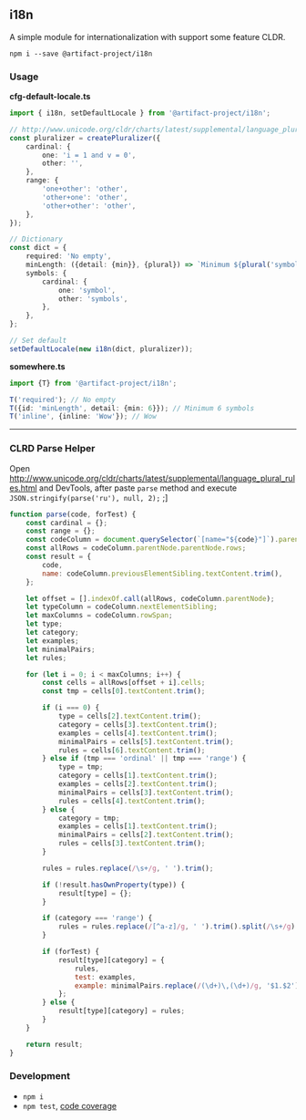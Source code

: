 i18n
----
A simple module for internationalization with support some feature CLDR.

```
npm i --save @artifact-project/i18n
```


### Usage

**cfg-default-locale.ts**
```ts
import { i18n, setDefaultLocale } from '@artifact-project/i18n';

// http://www.unicode.org/cldr/charts/latest/supplemental/language_plural_rules.html#en
const pluralizer = createPluralizer({
	cardinal: {
		one: 'i = 1 and v = 0',
		other: '',
	},
	range: {
		'one+other': 'other',
		'other+one': 'other',
		'other+other': 'other',
	},
});

// Dictionary
const dict = {
	required: 'No empty',
	minLength: ({detail: {min}}, {plural}) => `Minimum ${plural('symbols', min)}`,
	symbols: {
		cardinal: {
			one: 'symbol',
			other: 'symbols',
		},
	},
};

// Set default
setDefaultLocale(new i18n(dict, pluralizer));
```

**somewhere.ts**
```ts
import {T} from '@artifact-project/i18n';

T('required'); // No empty
T({id: 'minLength', detail: {min: 6}}); // Minimum 6 symbols
T('inline', {inline: 'Wow'}); // Wow
```

---

### CLRD Parse Helper

Open http://www.unicode.org/cldr/charts/latest/supplemental/language_plural_rules.html and DevTools, after
paste `parse` method and execute `JSON.stringify(parse('ru'), null, 2);` ;]

```js
function parse(code, forTest) {
	const cardinal = {};
	const range = {};
	const codeColumn = document.querySelector(`[name="${code}"]`).parentElement;
	const allRows = codeColumn.parentNode.parentNode.rows;
	const result = {
		code,
		name: codeColumn.previousElementSibling.textContent.trim(),
	};

	let offset = [].indexOf.call(allRows, codeColumn.parentNode);
	let typeColumn = codeColumn.nextElementSibling;
	let maxColumns = codeColumn.rowSpan;
	let type;
	let category;
	let examples;
	let minimalPairs;
	let rules;

	for (let i = 0; i < maxColumns; i++) {
		const cells = allRows[offset + i].cells;
		const tmp = cells[0].textContent.trim();

		if (i === 0) {
			type = cells[2].textContent.trim();
			category = cells[3].textContent.trim();
			examples = cells[4].textContent.trim();
			minimalPairs = cells[5].textContent.trim();
			rules = cells[6].textContent.trim();
		} else if (tmp === 'ordinal' || tmp === 'range') {
			type = tmp;
			category = cells[1].textContent.trim();
			examples = cells[2].textContent.trim();
			minimalPairs = cells[3].textContent.trim();
			rules = cells[4].textContent.trim();
		} else {
			category = tmp;
			examples = cells[1].textContent.trim();
			minimalPairs = cells[2].textContent.trim();
			rules = cells[3].textContent.trim();
		}

		rules = rules.replace(/\s+/g, ' ').trim();

		if (!result.hasOwnProperty(type)) {
			result[type] = {};
		}

		if (category === 'range') {
			rules = rules.replace(/[^a-z]/g, ' ').trim().split(/\s+/g).pop();
		}

		if (forTest) {
			result[type][category] = {
				rules,
				test: examples,
				example: minimalPairs.replace(/(\d+)\,(\d+)/g, '$1.$2'),
			};
		} else {
			result[type][category] = rules;
		}
	}

	return result;
}
```

### Development

 - `npm i`
 - `npm test`, [code coverage](./coverage/lcov-report/index.html)
